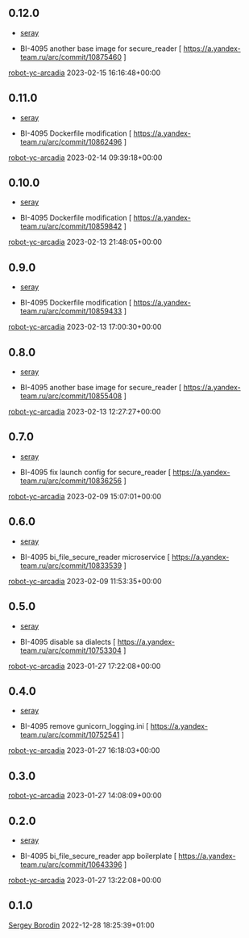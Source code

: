 0.12.0
------

* [seray](http://staff/seray)

 * BI-4095 another base image for secure_reader  [ https://a.yandex-team.ru/arc/commit/10875460 ]

[robot-yc-arcadia](http://staff/robot-yc-arcadia) 2023-02-15 16:16:48+00:00

0.11.0
------

* [seray](http://staff/seray)

 * BI-4095 Dockerfile modification  [ https://a.yandex-team.ru/arc/commit/10862496 ]

[robot-yc-arcadia](http://staff/robot-yc-arcadia) 2023-02-14 09:39:18+00:00

0.10.0
------

* [seray](http://staff/seray)

 * BI-4095 Dockerfile modification  [ https://a.yandex-team.ru/arc/commit/10859842 ]

[robot-yc-arcadia](http://staff/robot-yc-arcadia) 2023-02-13 21:48:05+00:00

0.9.0
-----

* [seray](http://staff/seray)

 * BI-4095 Dockerfile modification  [ https://a.yandex-team.ru/arc/commit/10859433 ]

[robot-yc-arcadia](http://staff/robot-yc-arcadia) 2023-02-13 17:00:30+00:00

0.8.0
-----

* [seray](http://staff/seray)

 * BI-4095 another base image for secure_reader  [ https://a.yandex-team.ru/arc/commit/10855408 ]

[robot-yc-arcadia](http://staff/robot-yc-arcadia) 2023-02-13 12:27:27+00:00

0.7.0
-----

* [seray](http://staff/seray)

 * BI-4095 fix launch config for secure_reader  [ https://a.yandex-team.ru/arc/commit/10836256 ]

[robot-yc-arcadia](http://staff/robot-yc-arcadia) 2023-02-09 15:07:01+00:00

0.6.0
-----

* [seray](http://staff/seray)

 * BI-4095 bi_file_secure_reader microservice  [ https://a.yandex-team.ru/arc/commit/10833539 ]

[robot-yc-arcadia](http://staff/robot-yc-arcadia) 2023-02-09 11:53:35+00:00

0.5.0
-----

* [seray](http://staff/seray)

 * BI-4095 disable sa dialects  [ https://a.yandex-team.ru/arc/commit/10753304 ]

[robot-yc-arcadia](http://staff/robot-yc-arcadia) 2023-01-27 17:22:08+00:00

0.4.0
-----

* [seray](http://staff/seray)

 * BI-4095 remove gunicorn_logging.ini  [ https://a.yandex-team.ru/arc/commit/10752541 ]

[robot-yc-arcadia](http://staff/robot-yc-arcadia) 2023-01-27 16:18:03+00:00

0.3.0
-----

[robot-yc-arcadia](http://staff/robot-yc-arcadia) 2023-01-27 14:08:09+00:00

0.2.0
-----

* [seray](http://staff/seray)

 * BI-4095 bi_file_secure_reader app boilerplate  [ https://a.yandex-team.ru/arc/commit/10643396 ]

[robot-yc-arcadia](http://staff/robot-yc-arcadia) 2023-01-27 13:22:08+00:00

0.1.0
-----

[Sergey Borodin](http://staff/seray@yandex-team.ru) 2022-12-28 18:25:39+01:00

